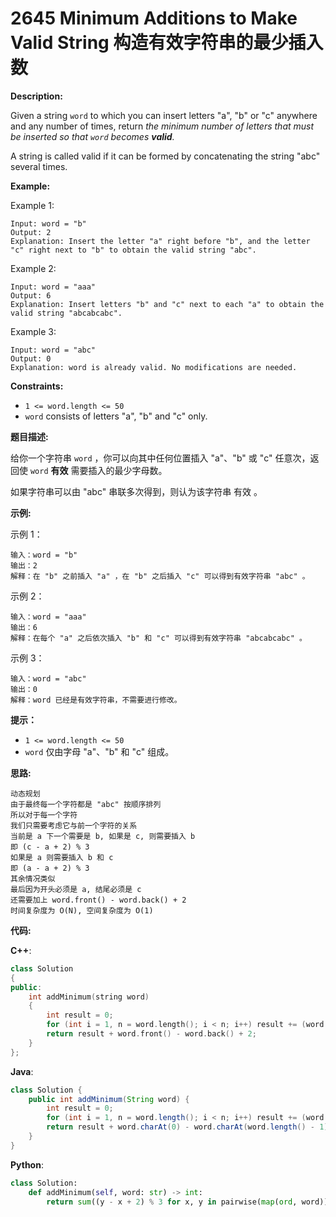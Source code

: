 # 2645 Minimum Additions to Make Valid String 构造有效字符串的最少插入数

__Description:__

Given a string `word` to which you can insert letters "a", "b" or "c" anywhere and any number of times, return _the minimum number of letters that must be inserted so that `word` becomes __valid__._

A string is called valid if it can be formed by concatenating the string "abc" several times.

__Example:__

Example 1:

```text
Input: word = "b"
Output: 2
Explanation: Insert the letter "a" right before "b", and the letter "c" right next to "b" to obtain the valid string "abc".
```

Example 2:

```text
Input: word = "aaa"
Output: 6
Explanation: Insert letters "b" and "c" next to each "a" to obtain the valid string "abcabcabc".
```

Example 3:

```text
Input: word = "abc"
Output: 0
Explanation: word is already valid. No modifications are needed.
```

__Constraints:__

- `1 <= word.length <= 50`
- `word` consists of letters "a", "b" and "c" only.

__题目描述:__

给你一个字符串 `word` ，你可以向其中任何位置插入 "a"、"b" 或 "c" 任意次，返回使 `word` __有效__ 需要插入的最少字母数。

如果字符串可以由 "abc" 串联多次得到，则认为该字符串 有效 。

__示例:__

示例 1：

```text
输入：word = "b"
输出：2
解释：在 "b" 之前插入 "a" ，在 "b" 之后插入 "c" 可以得到有效字符串 "abc" 。
```

示例 2：

```text
输入：word = "aaa"
输出：6
解释：在每个 "a" 之后依次插入 "b" 和 "c" 可以得到有效字符串 "abcabcabc" 。
```

示例 3：

```text
输入：word = "abc"
输出：0
解释：word 已经是有效字符串，不需要进行修改。
```

__提示：__

- `1 <= word.length <= 50`
- `word` 仅由字母 "a"、"b" 和 "c" 组成。

__思路:__

```text
动态规划
由于最终每一个字符都是 "abc" 按顺序排列
所以对于每一个字符
我们只需要考虑它与前一个字符的关系
当前是 a 下一个需要是 b, 如果是 c, 则需要插入 b
即 (c - a + 2) % 3
如果是 a 则需要插入 b 和 c
即 (a - a + 2) % 3
其余情况类似
最后因为开头必须是 a, 结尾必须是 c
还需要加上 word.front() - word.back() + 2
时间复杂度为 O(N), 空间复杂度为 O(1)
```

__代码:__

__C++__:

```C++
class Solution 
{
public:
    int addMinimum(string word) 
    {
        int result = 0;
        for (int i = 1, n = word.length(); i < n; i++) result += (word[i] - word[i - 1] + 2) % 3;
        return result + word.front() - word.back() + 2;
    }
};
```

__Java__:

```Java
class Solution {
    public int addMinimum(String word) {
        int result = 0;
        for (int i = 1, n = word.length(); i < n; i++) result += (word.charAt(i) - word.charAt(i - 1) + 2) % 3;
        return result + word.charAt(0) - word.charAt(word.length() - 1) + 2;
    }
}
```

__Python__:

```Python
class Solution:
    def addMinimum(self, word: str) -> int:
        return sum((y - x + 2) % 3 for x, y in pairwise(map(ord, word))) + ord(word[0]) - ord(word[-1]) + 2
```

